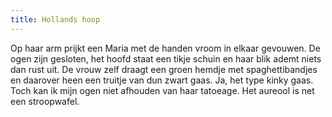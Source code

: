```yaml
---
title: Hollands hoop
---
```

Op haar arm prijkt een Maria met de handen vroom in elkaar gevouwen. De ogen zijn gesloten, het hoofd staat een tikje schuin en haar blik ademt niets dan rust uit. De vrouw zelf draagt een groen hemdje met spaghettibandjes en daarover heen een truitje van dun zwart gaas. Ja, het type kinky gaas. Toch kan ik mijn ogen niet afhouden van haar tatoeage. Het aureool is net een stroopwafel.

